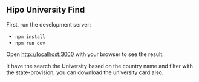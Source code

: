 ## Hipo University Find

First, run the development server:

- ``npm install``
- ``npm run dev``

Open [http://localhost:3000](http://localhost:3000) with your browser to see the result.

It have the search the University based on the country name and filter
with the state-provision, you can download the university card also.

